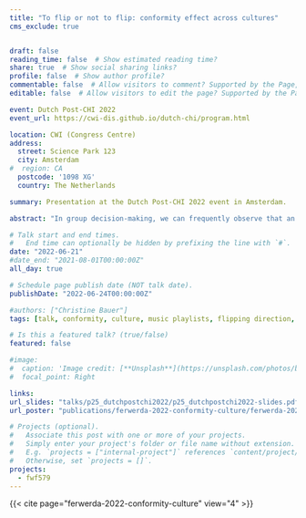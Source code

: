 ```yaml
---
title: "To flip or not to flip: conformity effect across cultures"
cms_exclude: true


draft: false
reading_time: false  # Show estimated reading time?
share: true  # Show social sharing links?
profile: false  # Show author profile?
commentable: false  # Allow visitors to comment? Supported by the Page, Post, and Docs content types.
editable: false  # Allow visitors to edit the page? Supported by the Page, Post, and Docs content types.

event: Dutch Post-CHI 2022
event_url: https://cwi-dis.github.io/dutch-chi/program.html

location: CWI (Congress Centre)
address:
  street: Science Park 123 
  city: Amsterdam
#  region: CA
  postcode: '1098 XG'
  country: The Netherlands

summary: Presentation at the Dutch Post-CHI 2022 event in Amsterdam.

abstract: "In group decision-making, we can frequently observe that an individual adapts their behavior or belief to fit in with the group’s majority opinion. This phenomenon has been widely observed to exist especially against an objectively correct answer—in face-to-face and online interaction alike. To a lesser extent, studies have investigated the conformity effect in settings based on personal opinions and feelings; thus, in settings where an objectively right or wrong answer does not exist. In such settings, the direction of conformity tends to play a role in whether an individual will conform. While cultural differences in conformity behavior have been observed repeatedly in settings with an objectively correct answer, the role of culture has not been explored yet for settings with subjective topics. Hence, the focus of this study is on how conformity develops across cultures for such cases. We developed an online experiment in which participants needed to reach a positive group consensus on adding a song to a music playlist. After seeing the group members’ ratings, the participants had the opportunity to revise their own. Our findings suggest that the willingness to flip to a positive outcome was far less than to a negative outcome. Overall, conformity behavior was far less pronounced for participants from the United Kingdom compared to participants from India."

# Talk start and end times.
#   End time can optionally be hidden by prefixing the line with `#`.
date: "2022-06-21" 
#date_end: "2021-08-01T00:00:00Z"
all_day: true

# Schedule page publish date (NOT talk date).
publishDate: "2022-06-24T00:00:00Z"

#authors: ["Christine Bauer"]
tags: [talk, conformity, culture, music playlists, flipping direction, chi-nl, chi]

# Is this a featured talk? (true/false)
featured: false

#image:
#  caption: 'Image credit: [**Unsplash**](https://unsplash.com/photos/bzdhc5b3Bxs)'
#  focal_point: Right

links:
url_slides: "talks/p25_dutchpostchi2022/p25_dutchpostchi2022-slides.pdf"
url_poster: "publications/ferwerda-2022-conformity-culture/ferwerda-2022-conformity-culture-poster.pdf"

# Projects (optional).
#   Associate this post with one or more of your projects.
#   Simply enter your project's folder or file name without extension.
#   E.g. `projects = ["internal-project"]` references `content/project/deep-learning/index.md`.
#   Otherwise, set `projects = []`.
projects:
  - fwf579
---
```


{{< cite page="ferwerda-2022-conformity-culture" view="4" >}}

